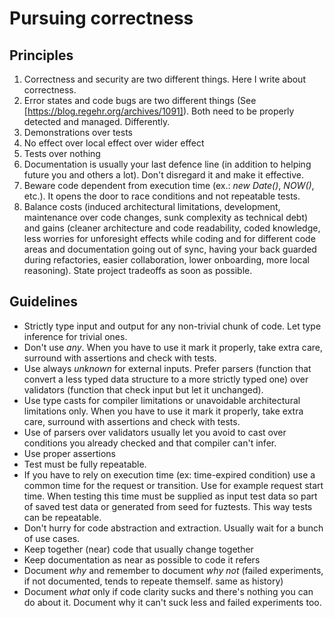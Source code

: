 # Pursuing correctness

## Principles

1. Correctness and security are two different things. Here I write about correctness.
2. Error states and code bugs are two different things (See [https://blog.regehr.org/archives/1091]). Both need to be properly detected and managed. Differently.
3. Demonstrations over tests
4. No effect over local effect over wider effect
5. Tests over nothing
6. Documentation is usually your last defence line (in addition to helping future you and others a lot). Don't disregard it and make it effective.
7. Beware code dependent from execution time (ex.: _new Date()_, _NOW()_, etc.). It opens the door to race conditions and not repeatable tests.
8. Balance costs (induced architectural limitations, development, maintenance over code changes, sunk complexity as technical debt) and gains (cleaner architecture and code readability, coded knowledge, less worries for unforesight effects while coding and for different code areas and documentation going out of sync, having your back guarded during refactories, easier collaboration, lower onboarding, more local reasoning). State project tradeoffs as soon as possible.

## Guidelines

- Strictly type input and output for any non-trivial chunk of code. Let type inference for trivial ones.
- Don't use _any_. When you have to use it mark it properly, take extra care, surround with assertions and check with tests.
- Use always _unknown_ for external inputs. Prefer parsers (function that convert a less typed data structure to a more strictly typed one) over validators (function that check input but let it unchanged).
- Use type casts for compiler limitations or unavoidable architectural limitations only. When you have to use it mark it properly, take extra care, surround with assertions and check with tests.
- Use of parsers over validators usually let you avoid to cast over conditions you already checked and that compiler can't infer.
- Use proper assertions
- Test must be fully repeatable.
- If you have to rely on execution time (ex: time-expired condition) use a common time for the request or transition. Use for example request start time. When testing this time must be supplied as input test data so part of saved test data or generated from seed for fuztests. This way tests can be repeatable.
- Don't hurry for code abstraction and extraction. Usually wait for a bunch of use cases.
- Keep together (near) code that usually change together
- Keep documentation as near as possible to code it refers
- Document _why_ and remember to document _why not_ (failed experiments, if not documented, tends to repeate themself. same as history)
- Document _what_ only if code clarity sucks and there's nothing you can do about it. Document why it can't suck less and failed experiments too.
